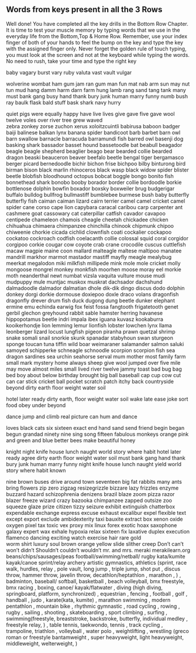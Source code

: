 ## Words from keys present in all the 3 Rows

Well done! You have completed all the key drills in the Bottom Row Chapter. 
It is time to test your muscle memory by typing words that we use in the everyday life from the Bottom,Top & Home Row. 
Remember, use your index finger of both of your hands to feel the bump on the key and type the key with the assigned finger only.
Never forget the golden rule of touch typing, you must look at the screen and not at the keyboard while typing the words. No need to rush, take your time and type the right key



baby vagary burst vary ruby valuta  vast vault vulgar
 
wolverine wombat
ham gum jam ran gum man fun mat nab arm sun may nut tun mud
hang damm harm darn farm hung lamb rang sand tang tank many
must bank gang busy hand thank bury junk human marry funny
numb bush ray baulk flask bald stuff bask shark navy hurry
 
 quiet pigs were equally happy 
have live lives  give gave
five gave  wool 
twelve voles over  river
 tree grew waved  
zebra
zonkey
zorse
zuchon
xerus
xoloitzcuintli
babirusa
baboon
badger
baiji
balinese
balkan lynx
banana spider
bandicoot
barb
barbet
barn owl
barn swallow
barnacle
barracuda
barramundi fish
barred owl
basenji dog
basking shark
bassador
basset hound
bassetoodle
bat
beabull
beagador
beagle
beagle shepherd
beaglier
beago
bear
bearded collie
bearded dragon
beaski
beauceron
beaver
beefalo
beetle
bengal tiger
bergamasco
berger picard
bernedoodle
bichir
bichon frise
bichpoo
bilby
binturong
bird
birman
bison
black marlin
 rhinoceros
black wasp
black widow spider
blister beetle
blobfish
bloodhound
 octopus
bobcat
boggle
bongo
bonito fish
bonnethead shark
bonobo
booby
borador
border collie
bordoodle
borkie
bottlenose dolphin
bowfin
boxador
boxsky
boxweiler
brug
budgerigar
buffalo
bulldog
bullfrog
bullmastiff
bumblebee
burmese
bush baby
butterfly
butterfly fish
caiman
caiman lizard
cairn terrier
camel
camel cricket
camel spider
cane corso
cape lion
capybara
caracal
caribou
carp
carpenter ant
cashmere goat
cassowary
cat
caterpillar
catfish
cavador
cavapoo
centipede
chameleon
chamois
cheagle
cheetah
chickadee
chicken
chihuahua
chimaera
chimpanzee
chinchilla
chinook
chipmunk
chipoo
chiweenie
chorkie
cicada
cichlid
clownfish
coati
cockalier
cockapoo
cockatoo
cockroach
codfish
coelacanth
collie
colossal squid
coral
corgidor
corgipoo
corkie
cougar
cow
coyote
crab
crane
crocodile
cuscus
cuttlefish
macaw
magpie
maine coon
mallard
malteagle
maltese
maltipoo
manatee
mandrill
markhor
marmot
mastador
mastiff
mayfly
meagle
mealybug
meerkat
megalodon
miki
milkfish
millipede
mink
mole
mole cricket
molly
mongoose
mongrel
monkey
monkfish
moorhen
moose
moray eel
morkie
moth
neanderthal
newt
numbat
vizsla
vaquita
vulture
mouse
mudi
mudpuppy
mule
muntjac
muskox
muskrat
dachsador
dachshund
dalmadoodle
dalmador
dalmatian
dhole
dik-dik
dingo
discus
dodo
dolphin
donkey
dorgi
dorkie
dormouse
doxiepoo
doxle
draco volans
dragonfish
dragonfly
drever
drum fish
duck
dugong
dung beetle
dunker
elephant
ermine
emu
echinda
earwig
fox
feist
fossa
fangtooth
frigatetooth
genet
gerbil
glechon
greyhound
rabbit
sable
hamster
herring
havanese
hippopotamus
beetle
indri
impala
ibex
iguana
kuvasz
kookaburra
kooikerhondje
lion
lemming
lemur
lionfish
lobster
lowchen
lynx
llama
leonberger
lizard
locust
lungfish
pigeon
piranha
prawn
quetzal
shrimp
snake
somali
snail
snorkie
skunk
spanadar
stabyhoun
swan
sturgeon
sponge
toucan
tuna
tiffin
wild boar
weimaraner
salamander
salmon
saluki
samoyed
schipperke
schneagle
schnoodle
scorpion
scorpion fish
sea dragon
sardines
sea urchin
seahorse
serval
mum 
mother
most
 family
 farm
 small
 mark
mystery
home 
always 
 sheep
give
wool
 jumped
over
five
mile 
 may
 move
almost
 miles
 small
 lived
 river
twelve
 jammy
toast
  bad
 bug
bag
bed
 boy
 about 
 below
birthday
brought
big
 ball
baseball
cap 
cup cow cut can car
stick  cricket ball  pocket
scratch  patch  itchy
back
countryside
beyond
dirty 
earth 
floor 
weight 
water 
soil
 
hotel later ready dirty earth, floor weight water soil
wake late ease joke sort food obey under beyond
 
dance jump and climb
real 
picture
can hum and dance
 
 loves black cats
six
 sixteen exact
end hand sand send friend
 begin began begun
grandad  ninety nine sing  song 
fifteen fabulous monkeys
orange pink and green and blue
better bees make beautiful honey
 
knight night knife house lunch naught world story where habit
hotel later ready agree dirty earth floor weight water soil
must bank gang hand thank bury junk human marry funny
night knife house lunch naught yield world story where habit
 known 
 
nine brown buses drive around town
seventeen big fat rabbits
many ants bring flowers
zip  zero zigzag 
resizegrizzle bizzare lazy frizzles enzyme buzzard hazard schizophrenia denizens brazil blaze zoom pizza razor blazer
freeze wizard crazy bazooka chimpanzee zapped outsize zoo squeeze glaze prize citizen tizzy seizure
exhibit extinguish chatterbox  expendable exchange express excuse exhaust excalibur expel flexible text except export
exclude ambidexterity taxi bauxite extract box xenon oxide oxygen pixel tax toxic vex proxy mix linux forex exotic hoax 
saxophone galaxy expert wax exhale hypoxia relax sixteen fix laxative duplex execution
flamenco 
dancing 
exciting 
watch
exercise
hair 
rare 
gold  
worm 
shirt 
luxury 
soul 
 brown 
orange 
yellow
slide
slither
creep
Don’t can’t won’t didn’t 
Shouldn’t couldn’t wouldn’t
mr. and mrs. meraki
merakilearn.org
beans/chips/sausages/peas
football/swimming/netball/ rugby
kata/kumite
kayak/canoe
sprint/relay
archery 
artistic gymnastics,
 athletics (sprint, race walk, hurdles, relay , pole vault, long jump , triple jump, shot put , discus throw,  hammer throw, javelin throw, decathlon/heptathlon  , marathon , ) ,
badminton,
 baseball/ softball,
basketball ,
 beach volleyball,
bmx freestyle,
bmx  racing ,
boxing,
canoe/ kayak/flatwater ,
diving (high diving, springboard, platform, synchronized) ,
equestrian ,
fencing ,
football ,
 golf ,
 handball ,
 judo ,
 karate(kata, kumite) ,
 marathon swimming ,
 modern pentathlon ,
 mountain bike ,
 rhythmic gymnastic ,
 road cycling ,
 rowing ,
 rugby ,
sailing ,
 shooting ,
skateboarding ,
 sport climbing ,
 surfing ,
 swimming(freestyle, breaststroke, backstroke, butterfly, individual medley , freestyle relay, ) ,
 table tennis,
 taekwondo,
tennis ,
 track cycling ,
 trampoline,
triathlon ,
volleyball ,
 water polo ,
weightlifting ,
 wrestling (greco roman or freestyle  bantamweight , super heavyweight, light heavyweight, middleweight, welterweight, )


